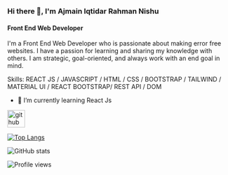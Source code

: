 ### Hi there 👋, I'm Ajmain Iqtidar Rahman Nishu
#### Front End Web Developer
I'm a Front End Web Developer who is passionate about making error free websites. I have a passion for learning and sharing my knowledge with others. I am strategic, goal-oriented, and always work with an end goal in mind.

Skills: REACT JS / JAVASCRIPT / HTML / CSS / BOOTSTRAP / TAILWIND / MATERIAL UI / REACT BOOTSTRAP/ REST API / DOM 

- 🌱 I’m currently learning React Js 


[<img src='https://cdn.jsdelivr.net/npm/simple-icons@3.0.1/icons/github.svg' alt='github' height='40'>](https://github.com/ajmain-nishu)

[![Top Langs](https://github-readme-stats.vercel.app/api/top-langs/?username=ajmain-nishu)](https://github.com/anuraghazra/github-readme-stats)

![GitHub stats](https://github-readme-stats.vercel.app/api?username=ajmain-nishu&show_icons=true&count_private=true)  

![Profile views](https://gpvc.arturio.dev/ajmain-nishu)  
